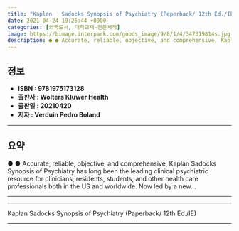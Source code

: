```yaml
---
title: "Kaplan   Sadocks Synopsis of Psychiatry (Paperback/ 12th Ed./IE)"
date: 2021-04-24 19:25:44 +0900
categories: [외국도서, 대학교재-전문서적]
image: https://bimage.interpark.com/goods_image/9/8/1/4/347319814s.jpg
description: ● ● Accurate, reliable, objective, and comprehensive, Kaplan   Sadocks Synopsis of Psychiatry has long been the leading clinical psychiatric resource for clin
---
```


## **정보**

- **ISBN : 9781975173128**
- **출판사 : Wolters Kluwer Health**
- **출판일 : 20210420**
- **저자 : Verduin   Pedro Boland**

------



## **요약**

●  ●  Accurate, reliable, objective, and comprehensive, Kaplan   Sadocks Synopsis of Psychiatry has long been the leading clinical psychiatric resource for clinicians, residents, students, and other health care professionals both in the US and worldwide. Now led by a new... 

------



------


Kaplan   Sadocks Synopsis of Psychiatry (Paperback/ 12th Ed./IE) 

------


